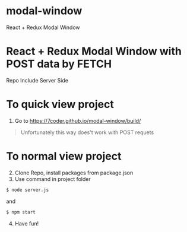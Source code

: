# modal-window
React  + Redux Modal Window

# React  + Redux Modal Window with POST data by FETCH
Repo Include Server Side

# To quick view project
1. Go to https://7coder.github.io/modal-window/build/
> Unfortunately this way does't work with POST requets


# To normal view project
2. Clone Repo, install packages from package.json
3. Use command in project folder

```sh
$ node server.js
```
and

```sh
$ npm start
```
4. Have fun!
